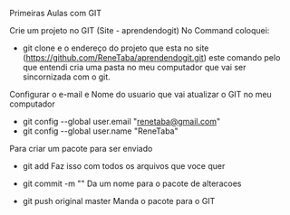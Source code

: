 Primeiras Aulas com GIT

Crie um projeto no GIT (Site - aprendendogit)
No Command coloquei:
- git clone e o endereço do projeto que esta no site (https://github.com/ReneTaba/aprendendogit.git)
este comando pelo que entendi cria uma pasta no meu computador que vai ser sincornizada com o git.

Configurar o e-mail e Nome do usuario que vai atualizar o GIT no meu computador
- git config --global user.email "renetaba@gmail.com"
- git config --global user.name "ReneTaba"

Para criar um pacote para ser enviado
- git add <nome do arquivo>
Faz isso com todos os arquivos que voce quer

- git commit -m "<coloca um texto para identificar o significado do pacote>"
Da um nome para o pacote de alteracoes

- git push original master
Manda o pacote para o GIT

